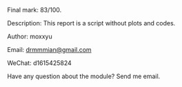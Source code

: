 Final mark:   83/100.

Description:  This report is a script without plots and codes.

Author:       moxxyu

Email:        drmmmian@gmail.com

WeChat:       d1615425824

Have any question about the module? Send me email.

